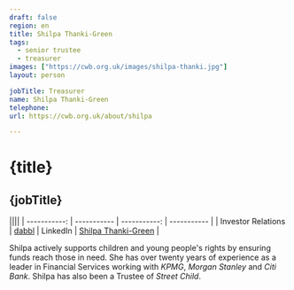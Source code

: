 ```yaml
---
draft: false
region: en
title: Shilpa Thanki-Green
tags:
  - senior trustee
  - treasurer
images: ["https://cwb.org.uk/images/shilpa-thanki.jpg"]
layout: person

jobTitle: Treasurer
name: Shilpa Thanki-Green
telephone:
url: https://cwb.org.uk/about/shilpa

---
```


# {title}
## {jobTitle}

||||
| -----------: | ----------- | -----------: | ----------- |
| Investor Relations | [dabbl](https://www.dabblinvest.com/) | LinkedIn | [Shilpa Thanki-Green](https://uk.linkedin.com/in/shilpa-thanki-green-9294377) |


<!--
> Shilpa&nbsp;issue…
 [&mdash;&nbsp;Shilpa Thanki-Green, Associate Charted Management Accountant]({url})
-->

Shilpa actively supports children and young people's rights by ensuring funds reach those in need<!-- for [CWB](https://cwb.org.uk/)-->. She has over twenty years of experience as a leader in Financial Services <!--an Associate Charted Management Accountant--> working with _KPMG_, _Morgan Stanley_ and _Citi Bank_. Shilpa has also been a Trustee of _Street Child_.

<!--
• Shilpa Thanki-Green (rated out of 3):
- performance:
  - Lot's experience (like Unni).
  - _KPMG_, _Morgan Stanley_ and _Citi Bank_... through her, who can make the most substantial contribution?
- trust:
  - What can she trust us to do for her?
-->
